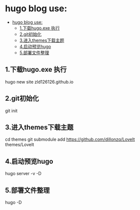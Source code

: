 # hugo blog use:

- [hugo blog use:](#hugo-blog-use)
  - [1.下载hugo.exe 执行](#1下载hugoexe-执行)
  - [2.git初始化](#2git初始化)
  - [3.进入themes下载主题](#3进入themes下载主题)
  - [4.启动预览hugo](#4启动预览hugo)
  - [5.部署文件整理](#5部署文件整理)


## 1.下载hugo.exe 执行
hugo new site zld126126.github.io
## 2.git初始化
git init
## 3.进入themes下载主题
cd themes
git submodule add https://github.com/dillonzq/LoveIt themes/LoveIt
## 4.启动预览hugo
hugo server -v -D
## 5.部署文件整理
hugo -D
